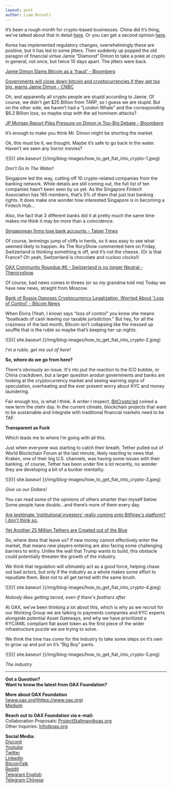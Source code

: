 ```yaml
---
layout: post
author: Liam Bussell
---
```


It’s been a rough month for crypto-based businesses. China did it’s thing, we’ve talked about that in detail [here](https://medium.com/@OAX_Foundation/oax-project-statement-evolving-regulation-9ceb0a49c5d). Or you can get a second opinion [here](https://www.coindesk.com/chinas-exchanges-yank-token-listings-ico-crackdown).

Korea has implemented regulatory changes, overwhelmingly these are positive, but it has led to some jitters. Then suddenly up popped the old paragon of financial virtue Jamie “Diamond” Dimon to take a poke at crypto in general, not once, but twice 10 days apart. The jitters were back.

[Jamie Dimon Slams Bitcoin as a 'fraud' - Bloomberg](https://www.bloomberg.com/news/articles/2017-09-12/jpmorgan-s-ceo-says-he-d-fire-traders-who-bet-on-fraud-bitcoin)

[Governments will close down bitcoin and cryptocurrencies if they get too big, warns Jamie Dimon - CNBC](https://medium.com/@OAX_Foundation/dimon-dogs-and-the-question-of-how-to-get-fiat-into-crypto-403962cbefac)

Oh, and apparently all crypto people are stupid according to Jamie. Of course, we didn’t get $25 Billion from TARP, so I guess we are stupid. But on the other side, we haven’t had a “London Whale” and the corresponding $6.2 Billion loss, so maybe stop with the ad hominem attacks?

[JP Morgan Report Piles Pressure on Dimon in Too-Big Debate - Bloomberg](https://www.bloomberg.com/news/articles/2013-03-14/jpmorgan-misled-investors-dodged-regulators-senate-report-says)

It’s enough to make you think Mr. Dimon might be shorting the market.

Ok, this must be it, we thought. Maybe it’s safe to go back in the water. Haven’t we seen any horror movies?

![]({{ site.baseurl }}/img/blog-images/how_to_get_fiat_into_crypto-1.jpeg)

_Don't Go In The Water!_

Singapore led the way, cutting off 10 crypto-related companies from the banking network. While details are still coming out, the full list of ten companies hasn’t been seen by us yet. As the Singapore Fintech Association has 185 members, that’s 5% of them that just lost banking rights. It does make one wonder how interested Singapore is in becoming a Fintech Hub…

Also, the fact that 3 different banks did it at pretty much the same time makes me think it may be more than a coincidence.

[Singaporean firms lose bank accounts - Taipei Times](http://www.taipeitimes.com/News/biz/archives/2017/09/27/2003679199)

Of course, lemmings jump of cliffs in herds, so it was easy to see what seemed likely to happen. As The RoryShow commented here on Friday, Switzerland is thinking something is off, and it’s not the cheese. (Or is that France? Oh yeah, Switzerland is chocolate and cuckoo clocks!)

[OAX Community Roundup #6 - Switzerland is no longer Neutral - Theroryshow](https://medium.com/@OAX_Foundation/oax-community-roundup-6-switzerland-is-no-longer-neutral-4c090645a92)

Of course, bad news comes in threes (or so my grandma told me) Today we have new news, straight from Moscow.

[Bank of Russia Opposes Cryptocurrency Legalization, Worried About 'Loss of Control' - Bitcoin News](https://news.bitcoin.com/bank-of-russia-opposes-cryptocurrency-legalization-worried-about-loss-of-control/)

When Elvira (Yeah, I know) says “loss of control” you know she means “boatloads of cash leaving our taxable jurisdiction.” But hey, for all the craziness of the last month, Bitcoin isn’t collapsing like the messed up souffle that is the ruble so maybe that’s keeping her up nights.

![]({{ site.baseurl }}/img/blog-images/how_to_get_fiat_into_crypto-2.jpeg)

_I'm a ruble, get me out of here!_ 

**So, where do we go from here?**

There's obviously an issue. It's nto jsut the reaction to the ICO bubble, or China crackdown, but a larger question arodun governments and banks are looking at the cryptocurrency market and seeing warning signs of speculation, overheating and the ever present worry about KYC and money laundering. 

Fair enough too, is what I think. A writer I respect, [BitCrypto'ed](https://medium.com/@bitfinexed/a-response-to-tether-releasing-their-prior-audits-cceab8989c70) coined a new term the otehr day. In the current climate, blockchain projects that want to be sustainable and integrate with traditional financial markets need to be TAF. 

**Transparent as Fuck** 

Which leads me to where I’m going with all this.

Just when everyone was starting to catch their breath, Tether pulled out of World Blockchain Forum at the last minute, likely reacting to news that Kraken, one of their big U.S. channels, was having some issues with their banking. of course, Tether has been under fire a lot recently, no wonder they are developing a bit of a bunker mentality.

![]({{ site.baseurl }}/img/blog-images/how_to_get_fiat_into_crypto-3.jpeg)

_Give us our Dollars!_

You can read some of the opinions of others smarter than myself below. Some people have doubts…and there’s more of them every day.

[Are legitimate 'institutional investors' really coming onto Bitfinex's platform? I don't think so.](https://medium.com/@bitfinexed/are-legitimate-institutional-investors-really-coming-onto-bitfinex-s-platform-i-don-t-think-so-cb4ed5175092)

[Yet Another 25 Million Tethers are Created out of the Blue](https://www.newsbtc.com/2017/09/05/yet-another-25-million-tethers-created-blue/)

So, where does that leave us? If new money cannot effectively enter the market, that means new players entering are also facing some challenging barriers to entry. Unlike the wall that Trump wants to build, this obstacle could potentially threaten the growth of the industry.

We think that regulation will ultimately act as a good force, helping chase out bad actors, but only if the industry as a whole makes some effort to repudiate them. Best not to all get tarred with the same brush.

![]({{ site.baseurl }}/img/blog-images/how_to_get_fiat_into_crypto-4.jpeg)

_Nobody likes getting tarred, even if there's feathers after_

At OAX, we’ve been thinking a lot about this, which is why as we recruit for our Working Group we are talking to payments companies and KYC experts alongside potential Asset Gateways, and why we have prioritized a KYC/AML compliant fiat asset token as the first piece of the wider infrastructure puzzle we are trying to solve.

We think the time has come for the industry to take some steps on it’s own to grow up and put on it’s “Big Boy” pants.

![]({{ site.baseurl }}/img/blog-images/how_to_get_fiat_into_crypto-5.png)

_The industry_

---

**Got a Question?**  
**Want to know the latest from OAX Foundation?**  

**More about OAX Foundation**  
[www.oax.org](https://www.oax.org)  
[Medium](https://medium.com/@OAX_Foundation)  

**Reach out to OAX Foundation via e-mail:**  
Collaboration Proposals: [ProjectStallman@oax.org](mailto:ProjectStallman@oax.org)  
Other Inquiries: [Info@oax.org](mailto:Info@oax.org)  

**Social Media:**  
[Discord](https://discordapp.com/invite/ZH5YHkb)  
[Youtube](https://bit.ly/2Bvsk73)  
[Twitter](https://twitter.com/OAX_Foundation)  
[LinkedIn](https://www.linkedin.com/company/oax-foundation/)  
[BitcoinTalk](http://bitcointalk.org/index.php?topic=1943946)  
[Reddit](https://www.reddit.com/r/OpenANX/)  
[Telegram English](https://t.me/openanxteam)  
[Telegram Chinese](https://t.me/oax_cn)  